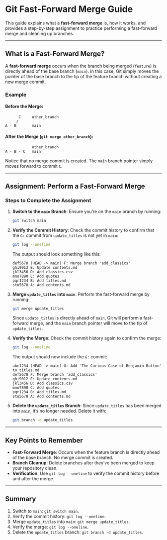 # Git Fast-Forward Merge Guide

This guide explains what a **fast-forward merge** is, how it works, and provides a step-by-step assignment to practice performing a fast-forward merge and cleaning up branches.

---

## What is a Fast-Forward Merge?

A **fast-forward merge** occurs when the branch being merged (`feature`) is directly ahead of the base branch (`main`). In this case, Git simply moves the pointer of the base branch to the tip of the feature branch without creating a new merge commit.

### Example

#### Before the Merge:

```
      C     other_branch
     /
A - B       main
```

#### After the Merge (`git merge other_branch`):

```
            other_branch
A - B - C   main
```

Notice that no merge commit is created. The `main` branch pointer simply moves forward to commit `C`.

---

## Assignment: Perform a Fast-Forward Merge

### Steps to Complete the Assignment

1. **Switch to the `main` Branch**:
   Ensure you’re on the `main` branch by running:

   ```bash
   git switch main
   ```

2. **Verify the Commit History**:
   Check the commit history to confirm that the `G:` commit from `update_titles` is not yet in `main`:

   ```bash
   git log --oneline
   ```

   The output should look something like this:

   ```
   def5678 (HEAD -> main) F: Merge branch 'add_classics'
   ghi9012 E: Update contents.md
   jkl3456 D: Add classics.csv
   mno7890 C: Add quotes
   pqr1234 B: Add titles.md
   stu5678 A: Add contents.md
   ```

3. **Merge `update_titles` into `main`**:
   Perform the fast-forward merge by running:

   ```bash
   git merge update_titles
   ```

   Since `update_titles` is directly ahead of `main`, Git will perform a fast-forward merge, and the `main` branch pointer will move to the tip of `update_titles`.

4. **Verify the Merge**:
   Check the commit history again to confirm the merge:

   ```bash
   git log --oneline
   ```

   The output should now include the `G:` commit:

   ```
   abc1234 (HEAD -> main) G: Add 'The Curious Case of Benjamin Button' to titles.md
   def5678 F: Merge branch 'add_classics'
   ghi9012 E: Update contents.md
   jkl3456 D: Add classics.csv
   mno7890 C: Add quotes
   pqr1234 B: Add titles.md
   stu5678 A: Add contents.md
   ```

5. **Delete the `update_titles` Branch**:
   Since `update_titles` has been merged into `main`, it’s no longer needed. Delete it with:
   ```bash
   git branch -d update_titles
   ```

---

## Key Points to Remember

- **Fast-Forward Merge**: Occurs when the feature branch is directly ahead of the base branch. No merge commit is created.
- **Branch Cleanup**: Delete branches after they’ve been merged to keep your repository clean.
- **Verification**: Use `git log --oneline` to verify the commit history before and after the merge.

---

## Summary

1. Switch to `main`: `git switch main`.
2. Verify the commit history: `git log --oneline`.
3. Merge `update_titles` into `main`: `git merge update_titles`.
4. Verify the merge: `git log --oneline`.
5. Delete the `update_titles` branch: `git branch -d update_titles`.
